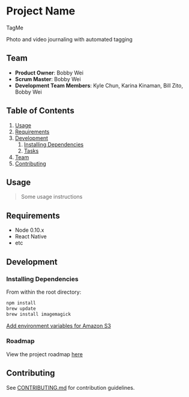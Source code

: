 # Project Name
TagMe

Photo and video journaling with automated tagging

## Team

  - __Product Owner__: Bobby Wei
  - __Scrum Master__: Bobby Wei
  - __Development Team Members__: Kyle Chun, Karina Kinaman, Bill Zito, Bobby Wei

## Table of Contents

1. [Usage](#Usage)
1. [Requirements](#requirements)
1. [Development](#development)
    1. [Installing Dependencies](#installing-dependencies)
    1. [Tasks](#tasks)
1. [Team](#team)
1. [Contributing](#contributing)

## Usage

> Some usage instructions

## Requirements

- Node 0.10.x
- React Native
- etc

## Development

### Installing Dependencies

From within the root directory:

```sh
npm install
brew update
brew install imagemagick
```
[Add environment variables for Amazon S3](http://docs.aws.amazon.com/cli/latest/userguide/cli-chap-getting-started.html#cli-environment)

### Roadmap

View the project roadmap [here](https://github.com/hr-memories/greenfield/issues)


## Contributing

See [CONTRIBUTING.md](CONTRIBUTING.md) for contribution guidelines.
